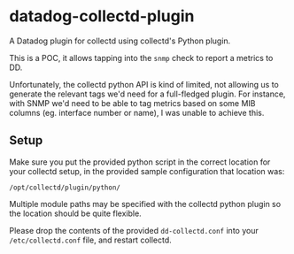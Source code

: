 # datadog-collectd-plugin
A Datadog plugin for collectd using collectd's Python plugin.

This is a POC, it allows tapping into the `snmp` check to report a metrics to DD.

Unfortunately, the collectd python API is kind of limited, not allowing us to generate the relevant tags we'd need for a full-fledged plugin. For instance, with SNMP we'd need to be able to tag metrics based on some MIB columns (eg. interface number or name), I was unable to achieve this.

## Setup

Make sure you put the provided python script in the correct location for your collectd setup, in the provided sample configuration that location was:
```
/opt/collectd/plugin/python/
```

Multiple module paths may be specified with the collectd python plugin so the location should be quite flexible. 

Please drop the contents of the provided `dd-collectd.conf` into your `/etc/collectd.conf` file, and restart collectd.


